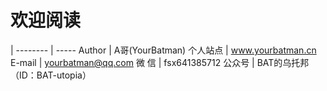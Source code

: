 # 欢迎阅读

|
-------- | -----
Author   | A哥(YourBatman)
个人站点  | www.yourbatman.cn
E-mail  | yourbatman@qq.com
微 信  | fsx641385712
公众号  | BAT的乌托邦（ID：BAT-utopia）

